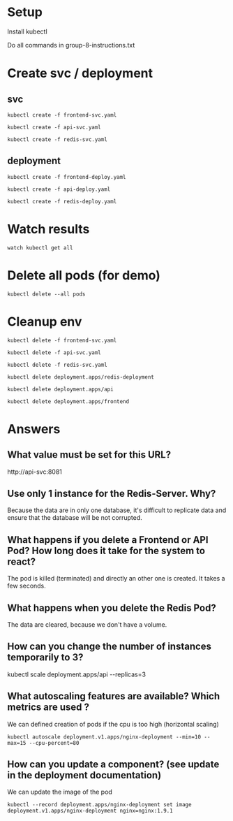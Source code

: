 # Setup

Install kubectl

Do all commands in group-8-instructions.txt

# Create svc / deployment

## svc

`kubectl create -f frontend-svc.yaml`

`kubectl create -f api-svc.yaml`

`kubectl create -f redis-svc.yaml`

## deployment

`kubectl create -f frontend-deploy.yaml`

`kubectl create -f api-deploy.yaml`

`kubectl create -f redis-deploy.yaml`

# Watch results

`watch kubectl get all`

# Delete all pods (for demo)

`kubectl delete --all pods`

# Cleanup env

`kubectl delete -f frontend-svc.yaml`

`kubectl delete -f api-svc.yaml`

`kubectl delete -f redis-svc.yaml`

`kubectl delete deployment.apps/redis-deployment`

`kubectl delete deployment.apps/api`

`kubectl delete deployment.apps/frontend`

# Answers

## What value must be set for this URL?

http://api-svc:8081

## Use only 1 instance for the Redis-Server. Why?

Because the data are in only one database, it's difficult to replicate data and ensure that the database will be not corrupted.

## What happens if you delete a Frontend or API Pod? How long does it take for the system to react?

The pod is killed (terminated) and directly an other one is created. It takes a few seconds.

## What happens when you delete the Redis Pod?

The data are cleared, because we don't have a volume.

## How can you change the number of instances temporarily to 3?

kubectl scale deployment.apps/api --replicas=3

## What autoscaling features are available? Which metrics are used ?

We can defined creation of pods if the cpu is too high (horizontal scaling)

`kubectl autoscale deployment.v1.apps/nginx-deployment --min=10 --max=15 --cpu-percent=80`

## How can you update a component? (see update in the deployment documentation)

We can update the image of the pod

`kubectl --record deployment.apps/nginx-deployment set image deployment.v1.apps/nginx-deployment nginx=nginx:1.9.1`
